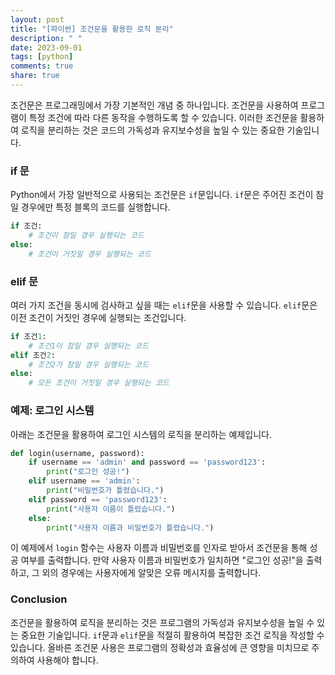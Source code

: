 ```yaml
---
layout: post
title: "[파이썬] 조건문을 활용한 로직 분리"
description: " "
date: 2023-09-01
tags: [python]
comments: true
share: true
---
```


조건문은 프로그래밍에서 가장 기본적인 개념 중 하나입니다. 조건문을 사용하여 프로그램이 특정 조건에 따라 다른 동작을 수행하도록 할 수 있습니다. 이러한 조건문을 활용하여 로직을 분리하는 것은 코드의 가독성과 유지보수성을 높일 수 있는 중요한 기술입니다.

### if 문

Python에서 가장 일반적으로 사용되는 조건문은 `if`문입니다. `if`문은 주어진 조건이 참일 경우에만 특정 블록의 코드를 실행합니다. 

```python
if 조건:
    # 조건이 참일 경우 실행되는 코드
else:
    # 조건이 거짓일 경우 실행되는 코드
```

### elif 문

여러 가지 조건을 동시에 검사하고 싶을 때는 `elif`문을 사용할 수 있습니다. `elif`문은 이전 조건이 거짓인 경우에 실행되는 조건입니다.

```python
if 조건1:
    # 조건1이 참일 경우 실행되는 코드
elif 조건2:
    # 조건2가 참일 경우 실행되는 코드
else:
    # 모든 조건이 거짓일 경우 실행되는 코드
```

### 예제: 로그인 시스템

아래는 조건문을 활용하여 로그인 시스템의 로직을 분리하는 예제입니다.

```python
def login(username, password):
    if username == 'admin' and password == 'password123':
        print("로그인 성공!")
    elif username == 'admin':
        print("비밀번호가 틀렸습니다.")
    elif password == 'password123':
        print("사용자 이름이 틀렸습니다.")
    else:
        print("사용자 이름과 비밀번호가 틀렸습니다.")
```

이 예제에서 `login` 함수는 사용자 이름과 비밀번호를 인자로 받아서 조건문을 통해 성공 여부를 출력합니다. 만약 사용자 이름과 비밀번호가 일치하면 "로그인 성공!"을 출력하고, 그 외의 경우에는 사용자에게 알맞은 오류 메시지를 출력합니다.

### Conclusion

조건문을 활용하여 로직을 분리하는 것은 프로그램의 가독성과 유지보수성을 높일 수 있는 중요한 기술입니다. `if`문과 `elif`문을 적절히 활용하여 복잡한 조건 로직을 작성할 수 있습니다. 올바른 조건문 사용은 프로그램의 정확성과 효율성에 큰 영향을 미치므로 주의하여 사용해야 합니다.